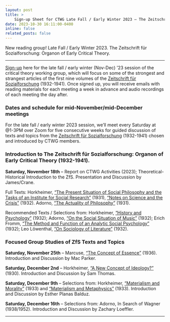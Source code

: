 ```yaml
---
layout: post
title: >
    Sign-up Sheet for CTWG Late Fall / Early Winter 2023 – The Zeitschrift für Sozialforschung: Organon of Early Critical Theory
date: 2023-10-30 16:11:00-0400
inline: false
related_posts: false
---
```


New reading group! Late Fall / Early Winter 2023. The Zeitschrift für Sozialforschung: Organon of Early Critical Theory.

---

[Sign-up](https://forms.gle/gLAKyiR6vWJC44dq6) here for the late fall / early winter (Nov-Dec) ’23 session of the critical theory working group, which will focus on some of the strongest and strangest articles of the first nine volumes of the [Zeitschrift für Sozialforschung](https://www.pdcnet.org/zfs/Zeitschrift-f%C3%BCr-Sozialforschung) (1932-1941). Once signed up, you will receive emails with reading materials for each meeting a week in advance and audio recordings of each meeting the day after.

### Dates and schedule for mid-November/mid-December meetings

For the late fall / early winter 2023 session, we’ll meet every Saturday at @1-3PM over Zoom for five consecutive weeks for guided discussion of texts and topics from the [Zeitschrift für Sozialforschung](https://www.pdcnet.org/zfs/Zeitschrift-f%C3%BCr-Sozialforschung) (1932-1941) chosen and introduced by CTWG members.

### Introduction to The Zeitschrift für Sozialforschung: Organon of Early Critical Theory (1932-1941).

**Saturday, November 18th** – Report on CTWG Activities (2023); Theoretical-Historical Introduction to the ZfS. Presentation and Discussion by James/Crane.

Full Texts: Horkheimer, [“The Present Situation of Social Philosophy and the Tasks of an Institute for Social Research”](https://www.marxists.org/reference/archive/horkheimer/1931/present-situation.htm) (1931), [“Notes on Science and the Crisis”](https://monoskop.org/images/7/74/Horkheimer_Max_Critical_Theory_Selected_Essays_2002.pdf) (1932). Adorno, [“The Actuality of Philosophy”](https://platypus1917.org/wp-content/uploads/adorno_actualityphilosophy-1.pdf) (1931).

Recommended Texts / Selections from: Horkheimer, [“History and Psychology”]() (1932); Adorno, [“On the Social Situation of Music”]() (1932); Erich Fromm, [“The Method and Function of an Analytic Social Psychology”]() (1932); Leo Löwenthal, [“On Sociology of Literature”](https://www.marxists.org/reference/archive/lowenthal/1932/literature.htm) (1932).

### Focused Group Studies of ZfS Texts and Topics

**Saturday, November 25th** – Marcuse, [“The Concept of Essence”](https://monoskop.org/images/5/57/Marcuse_Herbert_Negations_Essays_in_Critical_Theory_2009.pdf) (1936). Introduction and Discussion by Mac Parker.

**Saturday, December 2nd** – Horkheimer, [“A New Concept of Ideology?”](https://crittheoryworkgroup.blog/wp-content/uploads/2023/11/a-new-concept-of-ideology-1930.pdf) (1930). Introduction and Discussion by Sam Thomas.

**Saturday, December 9th** – Selections from: Horkheimer, [“Materialism and Morality”]() (1933) and [“Materialism and Metaphysics”](https://monoskop.org/images/7/74/Horkheimer_Max_Critical_Theory_Selected_Essays_2002.pdf) (1933). Introduction and Discussion by Esther Planas Balduz.

**Saturday, December 16th** – Selections from: Adorno, In Search of Wagner (1938/1952). Introduction and Discussion by Zachary Loeffler.

---